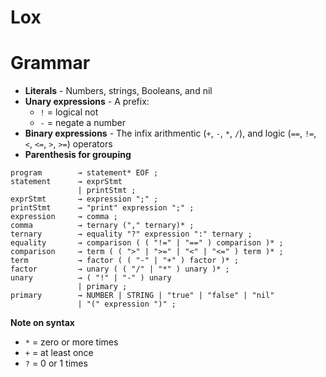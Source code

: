 # Lox


# Grammar

- **Literals** - Numbers, strings, Booleans, and nil
- **Unary expressions** - A prefix:
    - `!` = logical not
    - `-` = negate a number
- **Binary expressions** - The infix arithmentic (`+`, `-`, `*`, `/`), and logic (`==`, `!=`, `<`, `<=`, `>`, `>=`) operators
- **Parenthesis for grouping**


```
program        → statement* EOF ;
statement      → exprStmt
               | printStmt ;
exprStmt       → expression ";" ;
printStmt      → "print" expression ";" ;
expression     → comma ;
comma          → ternary ("," ternary)* ;
ternary        → equality "?" expression ":" ternary ;
equality       → comparison ( ( "!=" | "==" ) comparison )* ;
comparison     → term ( ( ">" | ">=" | "<" | "<=" ) term )* ;
term           → factor ( ( "-" | "+" ) factor )* ;
factor         → unary ( ( "/" | "*" ) unary )* ;
unary          → ( "!" | "-" ) unary
               | primary ;
primary        → NUMBER | STRING | "true" | "false" | "nil"
               | "(" expression ")" ;
```

**Note on syntax**
- `*` = zero or more times
- `+` = at least once
- `?` = 0 or 1 times
